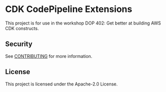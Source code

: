 # CDK CodePipeline Extensions

This project is for use in the workshop DOP 402: Get better at building AWS CDK constructs.

## Security

See [CONTRIBUTING](CONTRIBUTING.md#security-issue-notifications) for more information.

## License

This project is licensed under the Apache-2.0 License.
<!-- Updated: Fri May 30 12:30:12 CEST 2025 -->

